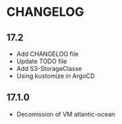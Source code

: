 CHANGELOG
=========

17.2
---

- Add CHANGELOG file
- Update TODO file
- Add S3-StorageClasse
- Using kustomize in ArgoCD

17.1.0
------

- Decomission of VM atlantic-ocean


